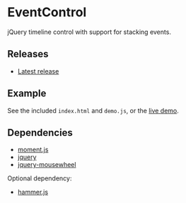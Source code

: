 # EventControl

jQuery timeline control with support for stacking events.

## Releases

* [Latest release][latest]

## Example

See the included `index.html` and `demo.js`, or the [live demo][demo].

## Dependencies

* [moment.js][moment]
* [jquery][jquery]
* [jquery-mousewheel][jquery-mousewheel]

Optional dependency:

* [hammer.js][hammer]

[latest]: https://github.com/krig/eventcontrol/releases/latest
[demo]: http://www.kri.gs/eventcontrol/ "kri.gs/eventcontrol"
[moment]: http://momentjs.com/ "moment.js"
[jquery]: https://jquery.org/ "jquery"
[jquery-mousewheel]: https://github.com/jquery/jquery-mousewheel "jquery-mousewheel"
[hammer]: http://hammerjs.github.io/ "hammer.js"
